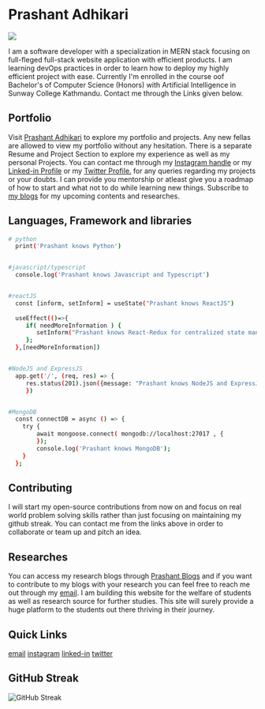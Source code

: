 # Prashant Adhikari
![](https://komarev.com/ghpvc/?username=your-github-username)

I am a software developer with a specialization in MERN stack focusing on full-fleged full-stack website application with efficient products. I am learning devOps practices in order to learn how to deploy my highly efficient project with ease. Currently I'm enrolled in the course oof Bachelor's of Computer Science (Honors) with Artificial Intelligence in Sunway College Kathmandu. Contact me through the Links given below.

## Portfolio

Visit [Prashant Adhikari](https://www.prashantadhikari7.com.np/) to explore my portfolio and projects. Any new fellas are allowed to view my portfolio without any hesitation. There is a separate Resume and Project Section to explore my experience as well as my personal Projects. You can contact me through my [Instagram handle](https://www.instagram.com/pr4xnt/) or my [Linked-in Profile](https://www.linkedin.com/in/prashant-adhikariii/) or my [Twitter Profile.](https://www.x.com/pr4xnt/) for any queries regarding my projects or your doubts. I can provide you mentorship or atleast give you a roadmap of how to start and what not to do while learning new things. Subscribe to [my blogs](https://blog.prashantadhikari7.com.np/) for my upcoming contents and researches.

## Languages, Framework and libraries

```bash
# python
  print('Prashant knows Python')


#javascript/typescript
  console.log('Prashant knows Javascript and Typescript')


#reactJS
  const [inform, setInform] = useState("Prashant knows ReactJS")
  
  useEffect(()=>{
     if( needMoreInformation ) {
        setInform("Prashant knows React-Redux for centralized state management.")
     };
  },[needMoreInformation])


#NodeJS and ExpressJS
  app.get('/', (req, res) => {
     res.status(201).json({message: "Prashant knows NodeJS and ExpressJS"})
     })


#MongoDB
  const connectDB = async () => {
    try {
        await mongoose.connect( mongodb://localhost:27017 , {
        });
        console.log('Prashant knows MongoDB');
    } 
  };
```




## Contributing

I will start my open-source contributions from now on and focus on real world problem solving skills rather than just focusing on maintaining my github streak. You can contact me from the links above in order to collaborate or team up and pitch an idea.


## Researches

You can access my research blogs through [Prashant Blogs](https://blogs.prashantadhikari7.com.np) and if you want to contribute to my blogs with your research you can feel free to reach me out through my [email](mailto:prashantadhikareeey.dev@gmail.com). I am building this website for the welfare of students as well as research source for further studies. This site will surely provide a huge platform to the students out there thriving in their journey. 

## Quick Links
[email](mailto:prashantadhikareeey.dev@gmail.com)
[instagram](https://www.instagram.com/pr4xnt)
[linked-in](https://www.linkedin.com/in/prashant-adhikariii/)
[twitter](https://www.x.com/pr4xnt)

## GitHub Streak

![GitHub Streak](https://streak-stats.demolab.com?user=pr4shxnt&theme=tokyonight&hide_border=false)

